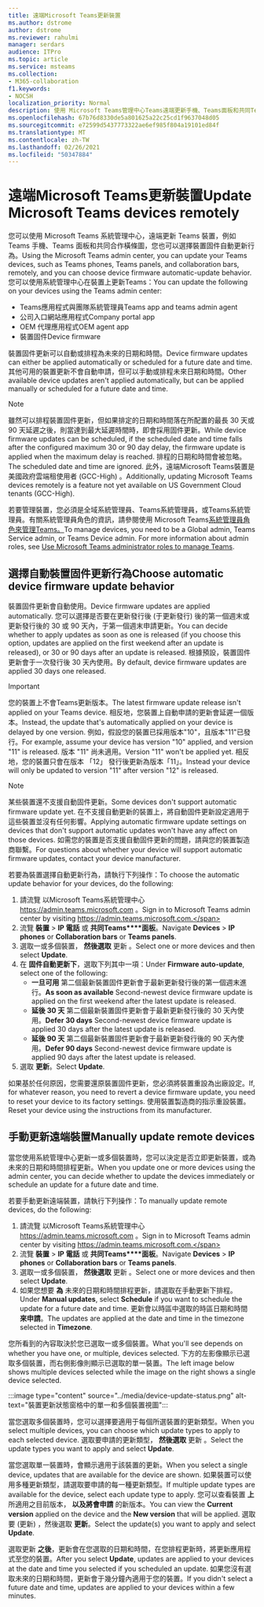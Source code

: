 ```yaml
---
title: 遠端Microsoft Teams更新裝置
ms.author: dstrome
author: dstrome
ms.reviewer: rahulmi
manager: serdars
audience: ITPro
ms.topic: article
ms.service: msteams
ms.collection:
- M365-collaboration
f1.keywords:
- NOCSH
localization_priority: Normal
description: 使用 Microsoft Teams管理中心Teams遠端更新手機、Teams面板和共同Teams橫條圖
ms.openlocfilehash: 67b76d8330de5a801625a22c25cd1f9637048d05
ms.sourcegitcommit: e72599d5437773322ae6ef985f804a19101ed84f
ms.translationtype: MT
ms.contentlocale: zh-TW
ms.lasthandoff: 02/26/2021
ms.locfileid: "50347884"
---
```

# <a name="update-microsoft-teams-devices-remotely"></a><span data-ttu-id="1ae23-103">遠端Microsoft Teams更新裝置</span><span class="sxs-lookup"><span data-stu-id="1ae23-103">Update Microsoft Teams devices remotely</span></span>

<span data-ttu-id="1ae23-104">您可以使用 Microsoft Teams 系統管理中心，遠端更新 Teams 裝置，例如 Teams 手機、Teams 面板和共同合作橫條圖，您也可以選擇裝置固件自動更新行為。</span><span class="sxs-lookup"><span data-stu-id="1ae23-104">Using the Microsoft Teams admin center, you can update your Teams devices, such as Teams phones, Teams panels, and collaboration bars, remotely, and you can choose device firmware automatic-update behavior.</span></span> <span data-ttu-id="1ae23-105">您可以使用系統管理中心在裝置上更新Teams：</span><span class="sxs-lookup"><span data-stu-id="1ae23-105">You can update the following on your devices using the Teams admin center:</span></span>

- <span data-ttu-id="1ae23-106">Teams應用程式與團隊系統管理員</span><span class="sxs-lookup"><span data-stu-id="1ae23-106">Teams app and teams admin agent</span></span>
- <span data-ttu-id="1ae23-107">公司入口網站應用程式</span><span class="sxs-lookup"><span data-stu-id="1ae23-107">Company portal app</span></span>
- <span data-ttu-id="1ae23-108">OEM 代理應用程式</span><span class="sxs-lookup"><span data-stu-id="1ae23-108">OEM agent app</span></span>
- <span data-ttu-id="1ae23-109">裝置固件</span><span class="sxs-lookup"><span data-stu-id="1ae23-109">Device firmware</span></span>

<span data-ttu-id="1ae23-110">裝置固件更新可以自動或排程為未來的日期和時間。</span><span class="sxs-lookup"><span data-stu-id="1ae23-110">Device firmware updates can either be applied automatically or scheduled for a future date and time.</span></span> <span data-ttu-id="1ae23-111">其他可用的裝置更新不會自動申請，但可以手動或排程未來日期和時間。</span><span class="sxs-lookup"><span data-stu-id="1ae23-111">Other available device updates aren't applied automatically, but can be applied manually or scheduled for a future date and time.</span></span>

> [!NOTE]
> <span data-ttu-id="1ae23-112">雖然可以排程裝置固件更新，但如果排定的日期和時間落在所配置的最長 30 天或 90 天延遲之後，則當達到最大延遲時間時，即會採用固件更新。</span><span class="sxs-lookup"><span data-stu-id="1ae23-112">While device firmware updates can be scheduled, if the scheduled date and time falls after the configured maximum 30 or 90 day delay, the firmware update is applied when the maximum delay is reached.</span></span> <span data-ttu-id="1ae23-113">排程的日期和時間會被忽略。</span><span class="sxs-lookup"><span data-stu-id="1ae23-113">The scheduled date and time are ignored.</span></span> <span data-ttu-id="1ae23-114">此外，遠端Microsoft Teams裝置是美國政府雲端租使用者 (GCC-High) 。</span><span class="sxs-lookup"><span data-stu-id="1ae23-114">Additionally, updating Microsoft Teams devices remotely is a feature not yet available on US Government Cloud tenants (GCC-High).</span></span>

<span data-ttu-id="1ae23-115">若要管理裝置，您必須是全域系統管理員、Teams系統管理員，或Teams系統管理員。有關系統管理員角色的資訊，請參閱使用 Microsoft Teams[系統管理員角色來管理Teams。](../using-admin-roles.md)</span><span class="sxs-lookup"><span data-stu-id="1ae23-115">To manage devices, you need to be a Global admin, Teams Service admin, or Teams Device admin. For more information about admin roles, see [Use Microsoft Teams administrator roles to manage Teams](../using-admin-roles.md).</span></span>

## <a name="choose-automatic-device-firmware-update-behavior"></a><span data-ttu-id="1ae23-116">選擇自動裝置固件更新行為</span><span class="sxs-lookup"><span data-stu-id="1ae23-116">Choose automatic device firmware update behavior</span></span>

<span data-ttu-id="1ae23-117">裝置固件更新會自動使用。</span><span class="sxs-lookup"><span data-stu-id="1ae23-117">Device firmware updates are applied automatically.</span></span> <span data-ttu-id="1ae23-118">您可以選擇是否要在更新發行後 (于更新發行) 後的第一個週末或更新發行後的 30 或 90 天內，于第一個週末申請更新。</span><span class="sxs-lookup"><span data-stu-id="1ae23-118">You can decide whether to apply updates as soon as one is released (if you choose this option, updates are applied on the first weekend after an update is released), or 30 or 90 days after an update is released.</span></span> <span data-ttu-id="1ae23-119">根據預設，裝置固件更新會于一次發行後 30 天內使用。</span><span class="sxs-lookup"><span data-stu-id="1ae23-119">By default, device firmware updates are applied 30 days one released.</span></span>

> [!IMPORTANT]
> <span data-ttu-id="1ae23-120">您的裝置上不會Teams更新版本。</span><span class="sxs-lookup"><span data-stu-id="1ae23-120">The latest firmware update release isn't applied on your Teams device.</span></span> <span data-ttu-id="1ae23-121">相反地，您裝置上自動申請的更新會延遲一個版本。</span><span class="sxs-lookup"><span data-stu-id="1ae23-121">Instead, the update that's automatically applied on your device is delayed by one version.</span></span> <span data-ttu-id="1ae23-122">例如，假設您的裝置已採用版本"10"，且版本"11"已發行。</span><span class="sxs-lookup"><span data-stu-id="1ae23-122">For example, assume your device has version "10" applied, and version "11" is released.</span></span> <span data-ttu-id="1ae23-123">版本 "11" 尚未適用。</span><span class="sxs-lookup"><span data-stu-id="1ae23-123">Version "11" won't be applied yet.</span></span> <span data-ttu-id="1ae23-124">相反地，您的裝置只會在版本 「12」 發行後更新為版本「11」。</span><span class="sxs-lookup"><span data-stu-id="1ae23-124">Instead your device will only be updated to version "11" after version "12" is released.</span></span>

> [!NOTE]
> <span data-ttu-id="1ae23-125">某些裝置還不支援自動固件更新。</span><span class="sxs-lookup"><span data-stu-id="1ae23-125">Some devices don't support automatic firmware update yet.</span></span> <span data-ttu-id="1ae23-126">在不支援自動更新的裝置上，將自動固件更新設定適用于這些裝置並沒有任何影響。</span><span class="sxs-lookup"><span data-stu-id="1ae23-126">Applying automatic firmware update settings on devices that don't support automatic updates won't have any affect on those devices.</span></span> <span data-ttu-id="1ae23-127">如需您的裝置是否支援自動固件更新的問題，請與您的裝置製造商聯繫。</span><span class="sxs-lookup"><span data-stu-id="1ae23-127">For questions about whether your device will support automatic firmware updates, contact your device manufacturer.</span></span>

<span data-ttu-id="1ae23-128">若要為裝置選擇自動更新行為，請執行下列操作：</span><span class="sxs-lookup"><span data-stu-id="1ae23-128">To choose the automatic update behavior for your devices, do the following:</span></span>

1. <span data-ttu-id="1ae23-129">請流覽 以Microsoft Teams系統管理中心 https://admin.teams.microsoft.com 。</span><span class="sxs-lookup"><span data-stu-id="1ae23-129">Sign in to Microsoft Teams admin center by visiting https://admin.teams.microsoft.com.</span></span>
2. <span data-ttu-id="1ae23-130">流覽 **裝置**  >  **IP 電話** 或 **共同Teams\*\*\*\*面板**。</span><span class="sxs-lookup"><span data-stu-id="1ae23-130">Navigate **Devices** > **IP phones** or **Collaboration bars** or **Teams panels**.</span></span>
3. <span data-ttu-id="1ae23-131">選取一或多個裝置， **然後選取** 更新 。</span><span class="sxs-lookup"><span data-stu-id="1ae23-131">Select one or more devices and then select **Update**.</span></span>
4. <span data-ttu-id="1ae23-132">在 **固件自動更新下**，選取下列其中一項：</span><span class="sxs-lookup"><span data-stu-id="1ae23-132">Under **Firmware auto-update**, select one of the following:</span></span>
    - <span data-ttu-id="1ae23-133">**一旦可用** 第二個最新裝置固件更新會于最新更新發行後的第一個週末進行。</span><span class="sxs-lookup"><span data-stu-id="1ae23-133">**As soon as available** Second-newest device firmware update is applied on the first weekend after the latest update is released.</span></span>
    - <span data-ttu-id="1ae23-134">**延後 30 天** 第二個最新裝置固件更新會于最新更新發行後的 30 天內使用。</span><span class="sxs-lookup"><span data-stu-id="1ae23-134">**Defer 30 days** Second-newest device firmware update is applied 30 days after the latest update is released.</span></span>
    - <span data-ttu-id="1ae23-135">**延後 90 天** 第二個最新裝置固件更新會于最新更新發行後的 90 天內使用。</span><span class="sxs-lookup"><span data-stu-id="1ae23-135">**Defer 90 days** Second-newest device firmware update is applied 90 days after the latest update is released.</span></span>
5. <span data-ttu-id="1ae23-136">選取 **更新**。</span><span class="sxs-lookup"><span data-stu-id="1ae23-136">Select **Update**.</span></span>

<span data-ttu-id="1ae23-137">如果基於任何原因，您需要還原裝置固件更新，您必須將裝置重設為出廠設定。</span><span class="sxs-lookup"><span data-stu-id="1ae23-137">If, for whatever reason, you need to revert a device firmware update, you need to reset your device to its factory settings.</span></span> <span data-ttu-id="1ae23-138">使用裝置製造商的指示重設裝置。</span><span class="sxs-lookup"><span data-stu-id="1ae23-138">Reset your device using the instructions from its manufacturer.</span></span>  

## <a name="manually-update-remote-devices"></a><span data-ttu-id="1ae23-139">手動更新遠端裝置</span><span class="sxs-lookup"><span data-stu-id="1ae23-139">Manually update remote devices</span></span>

<span data-ttu-id="1ae23-140">當您使用系統管理中心更新一或多個裝置時，您可以決定是否立即更新裝置，或為未來的日期和時間排程更新。</span><span class="sxs-lookup"><span data-stu-id="1ae23-140">When you update one or more devices using the admin center, you can decide whether to update the devices immediately or schedule an update for a future date and time.</span></span>

<span data-ttu-id="1ae23-141">若要手動更新遠端裝置，請執行下列操作：</span><span class="sxs-lookup"><span data-stu-id="1ae23-141">To manually update remote devices, do the following:</span></span>

1. <span data-ttu-id="1ae23-142">請流覽 以Microsoft Teams系統管理中心 https://admin.teams.microsoft.com 。</span><span class="sxs-lookup"><span data-stu-id="1ae23-142">Sign in to Microsoft Teams admin center by visiting https://admin.teams.microsoft.com.</span></span>
2. <span data-ttu-id="1ae23-143">流覽 **裝置**  >  **IP 電話** 或 **共同Teams\*\*\*\*面板**。</span><span class="sxs-lookup"><span data-stu-id="1ae23-143">Navigate  **Devices** > **IP phones** or **Collaboration bars** or **Teams panels**.</span></span>
3. <span data-ttu-id="1ae23-144">選取一或多個裝置， **然後選取** 更新 。</span><span class="sxs-lookup"><span data-stu-id="1ae23-144">Select one or more devices and then select **Update**.</span></span>
4. <span data-ttu-id="1ae23-145">如果您想要 **為** 未來的日期和時間排程更新，請選取在手動更新下排程。</span><span class="sxs-lookup"><span data-stu-id="1ae23-145">Under **Manual updates**, select **Schedule** if you want to schedule the update for a future date and time.</span></span> <span data-ttu-id="1ae23-146">更新會以時區中選取的時區日期和時間 **來申請**。</span><span class="sxs-lookup"><span data-stu-id="1ae23-146">The updates are applied at the date and time in the timezone selected in **Timezone**.</span></span>

<span data-ttu-id="1ae23-147">您所看到的內容取決於您已選取一或多個裝置。</span><span class="sxs-lookup"><span data-stu-id="1ae23-147">What you'll see depends on whether you have one, or multiple, devices selected.</span></span> <span data-ttu-id="1ae23-148">下方的左影像顯示已選取多個裝置，而右側影像則顯示已選取的單一裝置。</span><span class="sxs-lookup"><span data-stu-id="1ae23-148">The left image below shows multiple devices selected while the image on the right shows a single device selected.</span></span>

:::image type="content" source="../media/device-update-status.png" alt-text="裝置更新狀態窗格中的單一和多個裝置視圖":::

<span data-ttu-id="1ae23-150">當您選取多個裝置時，您可以選擇要適用于每個所選裝置的更新類型。</span><span class="sxs-lookup"><span data-stu-id="1ae23-150">When you select multiple devices, you can choose which update types to apply to each selected device.</span></span> <span data-ttu-id="1ae23-151">選取要申請的更新類型， **然後選取** 更新 。</span><span class="sxs-lookup"><span data-stu-id="1ae23-151">Select the update types you want to apply and select **Update**.</span></span>

<span data-ttu-id="1ae23-152">當您選取單一裝置時，會顯示適用于該裝置的更新。</span><span class="sxs-lookup"><span data-stu-id="1ae23-152">When you select a single device, updates that are available for the device are shown.</span></span> <span data-ttu-id="1ae23-153">如果裝置可以使用多種更新類型，請選取要申請的每一種更新類型。</span><span class="sxs-lookup"><span data-stu-id="1ae23-153">If multiple update types are available for the device, select each update type to apply.</span></span> <span data-ttu-id="1ae23-154">您可以查看裝置 **上** 所適用之目前版本， **以及將會申請** 的新版本。</span><span class="sxs-lookup"><span data-stu-id="1ae23-154">You can view the **Current version** applied on the device and the **New version** that will be applied.</span></span> <span data-ttu-id="1ae23-155">選取要 (更新) ，然後選取 **更新**。</span><span class="sxs-lookup"><span data-stu-id="1ae23-155">Select the update(s) you want to apply and select **Update**.</span></span>

<span data-ttu-id="1ae23-156">選取更新 **之後**，更新會在您選取的日期和時間，在您排程更新時，將更新應用程式至您的裝置。</span><span class="sxs-lookup"><span data-stu-id="1ae23-156">After you select **Update**, updates are applied to your devices at the date and time you selected if you scheduled an update.</span></span> <span data-ttu-id="1ae23-157">如果您沒有選取未來的日期和時間，更新會于幾分鐘內適用于您的裝置。</span><span class="sxs-lookup"><span data-stu-id="1ae23-157">If you didn't select a future date and time, updates are applied to your devices within a few minutes.</span></span>
